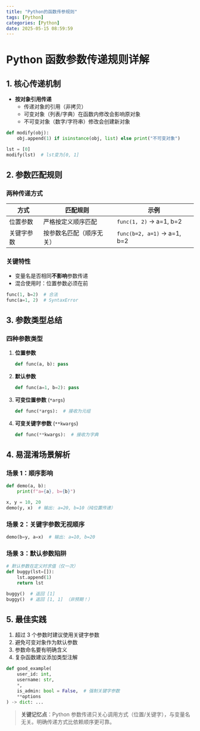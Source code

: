 ```yaml
---
title: "Python的函数传参规则"
tags: [Python]
categories: [Python]
date: 2025-05-15 08:59:59
---
```


# Python 函数参数传递规则详解

## 1. 核心传递机制

- **按对象引用传递**
  - 传递对象的引用（非拷贝）
  - 可变对象（列表/字典）在函数内修改会影响原对象
  - 不可变对象（数字/字符串）修改会创建新对象

```python
def modify(obj):
    obj.append(1) if isinstance(obj, list) else print("不可变对象")

lst = [0]
modify(lst)  # lst变为[0, 1]
```

## 2. 参数匹配规则

### 两种传递方式

| 方式       | 匹配规则                 | 示例                        |
| ---------- | ------------------------ | --------------------------- |
| 位置参数   | 严格按定义顺序匹配       | `func(1, 2)` → a=1, b=2     |
| 关键字参数 | 按参数名匹配（顺序无关） | `func(b=2, a=1)` → a=1, b=2 |

### 关键特性

- 变量名是否相同**不影响**参数传递
- 混合使用时：位置参数必须在前

```python
func(1, b=2)  # 合法
func(a=1, 2)  # SyntaxError
```

## 3. 参数类型总结

### 四种参数类型

1. **位置参数**
   ```python
   def func(a, b): pass
   ```
2. **默认参数**
   ```python
   def func(a=1, b=2): pass
   ```
3. **可变位置参数** (`*args`)
   ```python
   def func(*args):  # 接收为元组
   ```
4. **可变关键字参数** (`**kwargs`)
   ```python
   def func(**kwargs):  # 接收为字典
   ```

## 4. 易混淆场景解析

### 场景 1：顺序影响

```python
def demo(a, b):
    print(f"a={a}, b={b}")

x, y = 10, 20
demo(y, x)  # 输出: a=20, b=10（纯位置传递）
```

### 场景 2：关键字参数无视顺序

```python
demo(b=y, a=x)  # 输出: a=10, b=20
```

### 场景 3：默认参数陷阱

```python
# 默认参数在定义时求值（仅一次）
def buggy(lst=[]):
    lst.append(1)
    return lst

buggy()  # 返回 [1]
buggy()  # 返回 [1, 1] （非预期！）
```

## 5. 最佳实践

1. 超过 3 个参数时建议使用关键字参数
2. 避免可变对象作为默认参数
3. 参数命名要有明确含义
4. 复杂函数建议添加类型注解

```python
def good_example(
    user_id: int,
    username: str,
    *,
    is_admin: bool = False,  # 强制关键字参数
    **options
) -> dict: ...
```

> **关键记忆点**：Python 参数传递只关心调用方式（位置/关键字），与变量名无关。明确传递方式比依赖顺序更可靠。

